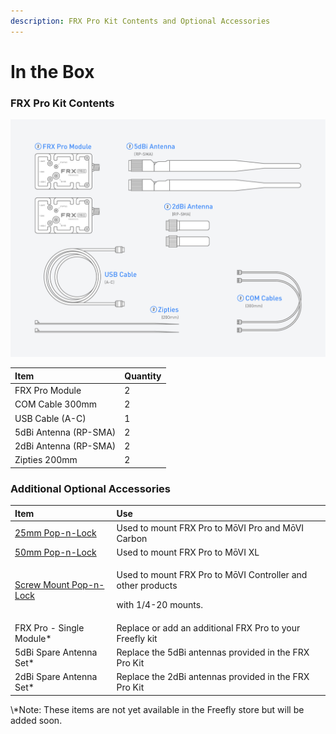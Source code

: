```yaml
---
description: FRX Pro Kit Contents and Optional Accessories
---
```


# In the Box

### FRX Pro Kit Contents

![](../../../.gitbook/assets/frxpro_wiki_contents.jpg)

| Item | Quantity |
| :--- | :--- |
| FRX Pro Module | 2 |
| COM Cable 300mm | 2 |
| USB Cable \(A-C\)  | 1 |
| 5dBi Antenna \(RP-SMA\) | 2 |
| 2dBi Antenna \(RP-SMA\) | 2 |
| Zipties 200mm | 2 |

### Additional Optional Accessories

<table>
  <thead>
    <tr>
      <th style="text-align:left">Item</th>
      <th style="text-align:left">Use</th>
    </tr>
  </thead>
  <tbody>
    <tr>
      <td style="text-align:left"><a href="https://store.freeflysystems.com/collections/movi-pro/products/pop-n-lock-25mm-quick-release">25mm Pop-n-Lock</a>
      </td>
      <td style="text-align:left">Used to mount FRX Pro to M&#x14D;VI Pro and M&#x14D;VI Carbon</td>
    </tr>
    <tr>
      <td style="text-align:left"><a href="https://store.freeflysystems.com/collections/movi-xl/products/pop-n-lock-50mm-quick-release">50mm Pop-n-Lock</a>
      </td>
      <td style="text-align:left">Used to mount FRX Pro to M&#x14D;VI XL</td>
    </tr>
    <tr>
      <td style="text-align:left"><a href="https://store.freeflysystems.com/collections/movi-pro/products/pop-n-lock-screw-mount-quick-release">Screw Mount Pop-n-Lock</a>
      </td>
      <td style="text-align:left">
        <p>Used to mount FRX Pro to M&#x14D;VI Controller and other products</p>
        <p>with 1/4-20 mounts.</p>
      </td>
    </tr>
    <tr>
      <td style="text-align:left">FRX Pro - Single Module*</td>
      <td style="text-align:left">Replace or add an additional FRX Pro to your Freefly kit</td>
    </tr>
    <tr>
      <td style="text-align:left">5dBi Spare Antenna Set*</td>
      <td style="text-align:left">Replace the 5dBi antennas provided in the FRX Pro Kit</td>
    </tr>
    <tr>
      <td style="text-align:left">2dBi Spare Antenna Set*</td>
      <td style="text-align:left">Replace the 2dBi antennas provided in the FRX Pro Kit</td>
    </tr>
  </tbody>
</table>\*Note: These items are not yet available in the Freefly store but will be added soon.

